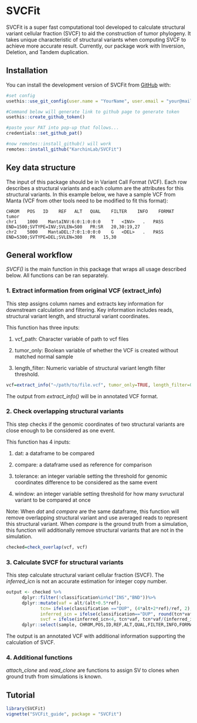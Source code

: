 
<!-- README.md is generated from README.Rmd. Please edit that file -->

# SVCFit

<!-- badges: start -->
<!-- badges: end -->

SVCFit is a super fast computational tool developed to calculate
structural variant cellular fraction (SVCF) to aid the construction of
tumor phylogeny. It takes unique characteristic of structural variants
when computing SVCF to achieve more accurate result. Currently, our
package work with Inversion, Deletion, and Tandem duplication.

## Installation

You can install the development version of SVCFit from
[GitHub](https://github.com/) with:

``` r
#set config
usethis::use_git_config(user.name = "YourName", user.email = "your@mail.com")

#Command below will generate link to github page to generate token 
usethis::create_github_token() 

#paste your PAT into pop-up that follows...
credentials::set_github_pat()

#now remotes::install_github() will work
remotes::install_github("KarchinLab/SVCFit")
```

## Key data structure

The input of this package should be in Variant Call Format (VCF). Each
row describes a structural variants and each column are the attributes
for this structural variants. In this example below, we have a sample
VCF from Manta (VCF from other tools need to be modified to fit this
format):

<!-- ```{r,echo = FALSE}  example_vcf=data.frame(CHROM=c("chr1","chr2"), POS=c(1000, 5000), ID=c("MantaINV:6:0:1:0:0:0","MantaDEL:7:0:1:0:0:0"), REF=c("T","G"), ALT=c("<INV>","<DEL>"), QUAL=c(".","."), FILTER=c("PASS","PASS"),INFO=c("END=1500;SVTYPE=INV;SVLEN=500","END=5300;SVTYPE=DEL;SVLEN=300"), FORMAT=c("PR:SR","PR"),tumor=c("20,30:19,27", "15,30")) # example_vcf #` -->
<!-- ``` -->

    CHROM   POS   ID    REF   ALT   QUAL    FILTER    INFO    FORMAT    tumor
    chr1    1000    MantaINV:6:0:1:0:0:0    T   <INV>   .   PASS    END=1500;SVTYPE=INV;SVLEN=500   PR:SR   20,30:19,27
    chr2    5000    MantaDEL:7:0:1:0:0:0    G   <DEL>   .   PASS    END=5300;SVTYPE=DEL;SVLEN=300   PR   15,30

## General workflow

*SVCF()* is the main function in this package that wraps all usage
described below. All functions can be ran separately.

### 1. Extract information from original VCF (extract_info)

This step assigns column names and extracts key information for
downstream calculation and filtering. Key information includes reads,
structural variant length, and structural variant coordinates.

This function has three inputs:

1.  vcf_path: Character variable of path to vcf files

2.  tumor_only: Boolean variable of whether the VCF is created without
    matched normal sample

3.  length_filter: Numeric variable of structural variant length filter
    threshold.

``` r
vcf=extract_info("~/path/to/file.vcf", tumor_only=TRUE, length_filter=0)
```

The output from *extract_info()* will be in annotated VCF format.

### 2. Check overlapping structural variants

This step checks if the genomic coordinates of two structural variants
are close enough to be considered as one event.

This function has 4 inputs:

1.  dat: a dataframe to be compared

2.  compare: a dataframe used as reference for comparison

3.  tolerance: an integer variable setting the threshold for genomic
    coordinates difference to be considered as the same event

4.  window: an integer variable setting threshold for how many
    svructural variant to be compared at once

Note: When *dat* and *compare* are the same dataframe, this function
will remove overlapping structural variant and use averaged reads to
represent this structural variant. When *compare* is the ground truth
from a simulation, this function will additionally remove structural
variants that are not in the simulation.

``` r
checked=check_overlap(vcf, vcf)
```

### 3. Calculate SVCF for structural variants

This step calculate structural variant cellular fraction (SVCF). The
*inferred_icn* is not an accurate estimation for integer copy number.

``` r
output <- checked %>%
      dplyr::filter(!classification%in%c("INS","BND"))%>%
      dplyr::mutate(vaf = alt/(alt+0.5*ref),
             tcn= ifelse(classification =="DUP", (4*alt+2*ref)/ref, 2),
             inferred_icn = ifelse(classification=="DUP", round(tcn*vaf+2),2),
             svcf = ifelse(inferred_icn<4, tcn*vaf, tcn*vaf/(inferred_icn-2)))%>%
      dplyr::select(sample, CHROM,POS,ID,REF,ALT,QUAL,FILTER,INFO,FORMAT,tumor,classification,pos2,vaf,tcn,inferred_icn,svcf)
```

The output is an annotated VCF with additional information supporting
the calculation of SVCF.

### 4. Additional functions

*attach_clone* and *read_clone* are functions to assign SV to clones
when ground truth from simulations is known.

## Tutorial

``` r
library(SVCFit)
vignette("SVCFit_guide", package = "SVCFit")
```
